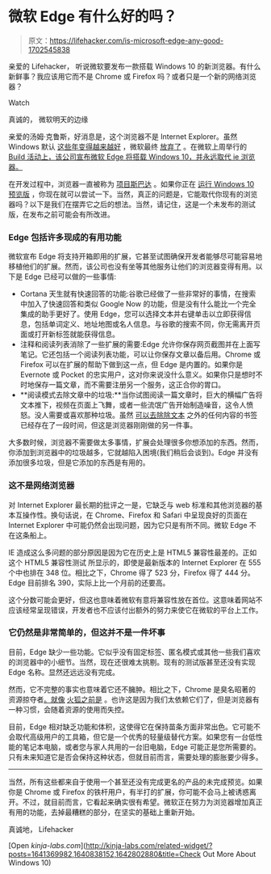 # 微软 Edge 有什么好的吗？

> 原文：<https://lifehacker.com/is-microsoft-edge-any-good-1702545838>

亲爱的 Lifehacker，
听说微软要发布一款搭载 Windows 10 的新浏览器。有什么新鲜事？我应该用它而不是 Chrome 或 Firefox 吗？或者只是一个新的网络浏览器？

Watch

真诚的，
微软明天的边缘

亲爱的汤姆·克鲁斯，好消息是，这个浏览器不是 Internet Explorer。虽然 Windows 默认 [这些年变得越来越好](http://lifehacker.com/a-week-with-internet-explorer-not-the-browser-you-ve-a-5906617) ，微软最终 [放弃了](http://gizmodo.com/microsofts-spartan-browser-is-here-to-save-you-from-int-1680879010) 。在微软上周举行的 [Build 活动上，该公司宣布微软 Edge 将搭载 Windows 10，并永远取代 ie 浏览器。](http://lifehacker.com/all-the-important-stuff-microsoft-announced-at-build-20-1700943959)

在开发过程中，浏览器一直被称为 [项目斯巴达](https://lifehacker.com/the-best-new-features-of-windows-10-1680904614) 。如果你正在 [运行 Windows 10 预览版](http://lifehacker.com/windows-10-technical-preview-now-available-for-download-1641212531) ，你现在就可以尝试一下。当然，真正的问题是，它能取代你现有的浏览器吗？以下是我们在摆弄它之后的想法。当然，请记住，这是一个未发布的测试版，在发布之前可能会有所改进。

### **Edge 包括许多现成的有用功能**

微软宣布 Edge 将支持开箱即用的扩展，它甚至试图确保开发者能够尽可能容易地移植他们的扩展。然而，该公司也没有坐等其他服务让他们的浏览器变得有用。以下是 Edge 已经可以做的一些事情:

*   Cortana 天生就有快速回答的功能:谷歌已经做了一些非常好的事情，在搜索中加入了快速回答和类似 Google Now 的功能，但是没有什么能比一个完全集成的助手更好了。使用 Edge，您可以选择文本并右键单击以立即获得信息，包括单词定义、地址地图或名人信息。与谷歌的搜索不同，你无需离开页面或打开新标签就能获得信息。
*   注释和阅读列表消除了一些扩展的需要:Edge 允许你保存网页截图并在上面写笔记。它还包括一个阅读列表功能，可以让你保存文章以备后用。Chrome 或 Firefox 可以在扩展的帮助下做到这一点，但 Edge 是内置的。如果你是 Evernote 或 Pocket 的忠实用户，这对你来说没什么意义。如果你只是想时不时地保存一篇文章，而不需要注册另一个服务，这正合你的胃口。
*   **阅读模式去除文章中的垃圾:**当你试图阅读一篇文章时，巨大的横幅广告将文本推下，视频在页面上飞舞，或者一些流氓广告开始制造噪音，这令人愤怒。没人需要或喜欢那种垃圾。虽然 [可以去除除文本](http://lifehacker.com/readable-bookmarklet-adds-even-more-options-for-text-on-30825070) 之外的任何内容的书签已经存在了一段时间，但这是浏览器刚刚做的另一件事。

大多数时候，浏览器不需要做太多事情，扩展会处理很多你想添加的东西。然而，你添加到浏览器中的垃圾越多，它就越陷入困境(我们稍后会谈到)。Edge 并没有添加很多垃圾，但是它添加的东西是有用的。

### **这不是网络浏览器**

对 Internet Explorer 最长期的批评之一是，它缺乏与 web 标准和其他浏览器的基本互操作性。换句话说，在 Chrome、Firefox 和 Safari 中呈现良好的页面在 Internet Explorer 中可能仍然会出现问题，因为它只是有所不同。微软 Edge 不在这条船上。

IE 造成这么多问题的部分原因是因为它在历史上是 HTML5 兼容性最差的。正如这个 HTML5 兼容性测试 所显示的，即使是最新版本的 Internet Explorer 在 555 个中也排在 348 位。相比之下，Chrome 得了 523 分，Firefox 得了 444 分。Edge 目前排名 390，实际上比一个月前的还要高。

这个分数可能会更好，但这也意味着微软有意将兼容性放在首位。这意味着网站不应该经常呈现错误，开发者也不应该付出额外的努力来使它在微软的平台上工作。

### **它仍然是非常简单的，但这并不是一件坏事**

目前，Edge 缺少一些功能。它似乎没有固定标签、匿名模式或其他一些我们喜欢的浏览器中的小细节。当然，现在还很难太挑剔。现有的测试版甚至还没有实现 Edge 名称。显然还远远没有完成。

然而，它不完整的事实也意味着它还不臃肿。相比之下，Chrome 是臭名昭著的资源掠夺者[。就像](http://www.tomshardware.com/answers/id-2039298/chrome-eating-physical-memory.html) [火狐之前是](http://lifehacker.com/memory-restart-tells-you-when-firefoxs-memory-usage-get-5815636) 。也许这是因为我们太依赖它们了，但是浏览器有一种习惯，会随着资源的使用而失控。

目前，Edge 相对缺乏功能和体积，这使得它在保持苗条方面非常出色。它可能不会取代高级用户的工具箱，但它是一个优秀的轻量级替代方案。如果您有一台低性能的笔记本电脑，或者您与家人共用的一台旧电脑，Edge 可能正是您所需要的。只有未来知道它是否会保持这种状态，但就目前而言，需要处理的膨胀要少得多。

* * *

当然，所有这些都来自于使用一个甚至还没有完成更名的产品的未完成预览。如果你是 Chrome 或 Firefox 的铁杆用户，有半打的扩展，你可能不会马上被诱惑离开。不过，就目前而言，它看起来确实很有希望。微软正在努力为浏览器增加真正有用的功能，去掉最糟糕的部分，在坚实的基础上重新开始。

真诚地，
Lifehacker

[Open *kinja-labs.com*](http://kinja-labs.com/related-widget/?posts=1641369982,1640838152,1642802880&title=Check Out More About Windows 10)
